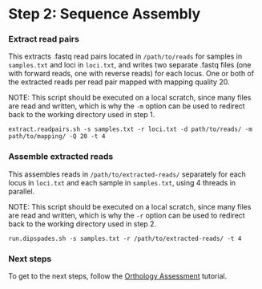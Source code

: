 # Step 2: Sequence Assembly

### Extract read pairs 
This extracts .fastq read pairs located in ```/path/to/reads``` for samples in ```samples.txt``` and loci in ```loci.txt```, and writes two separate .fastq files (one with forward reads, one with reverse reads) for each locus. One or both of the extracted reads per read pair mapped with mapping quality 20.

NOTE: This script should be executed on a local scratch, since many files are read and written, which is why the ```-m``` option can be used to redirect back to the working directory used in step 1.
```
extract.readpairs.sh -s samples.txt -r loci.txt -d path/to/reads/ -m path/to/mapping/ -Q 20 -t 4
```

### Assemble extracted reads
This assembles reads in ```/path/to/extracted-reads/``` separately for each locus in ```loci.txt``` and each sample in ```samples.txt```, using 4 threads in parallel.

NOTE: This script should be executed on a local scratch, since many files are read and written, which is why the ```-r``` option can be used to redirect back to the working directory used in step 2.
```
run.dipspades.sh -s samples.txt -r /path/to/extracted-reads/ -t 4
```

### Next steps
To get to the next steps, follow the [Orthology Assessment](https://github.com/scrameri/CaptureAl/blob/master/Step3_Orthology_Assessment.md) tutorial.
